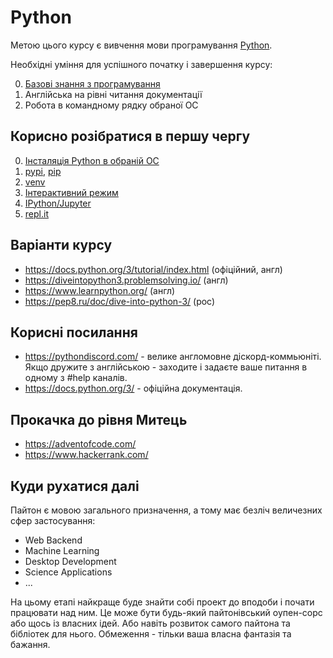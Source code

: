 # Python

Метою цього курсу є вивчення мови програмування [Python](https://www.python.org/).

Необхідні уміння для успішного початку і завершення курсу:

0. [Базові знання з програмування](https://programming.kr.ua)
0. Англійська на рівні читання документації
0. Робота в командному рядку обраної ОС

## Корисно розібратися в першу чергу

0. [Інсталяція Python в обраній ОС](https://wiki.python.org/moin/BeginnersGuide/Download)
0. [pypi](https://pypi.org/), [pip](https://pip.pypa.io/en/stable/)
0. [venv](https://docs.python.org/3/library/venv.html)
0. [Інтерактивний режим](https://docs.python.org/3/tutorial/interpreter.html#interactive-mode)
0. [IPython/Jupyter](https://jupyter.org/try)
0. [repl.it](https://repl.it/)

## Варіанти курсу
- https://docs.python.org/3/tutorial/index.html (офіційний, англ)
- https://diveintopython3.problemsolving.io/ (англ)
- https://www.learnpython.org/ (англ)
- https://pep8.ru/doc/dive-into-python-3/ (рос)

## Корисні посилання
- https://pythondiscord.com/ - велике англомовне діскорд-коммьюніті. Якщо дружите з англійською - заходите і задаєте ваше питання в одному з #help каналів.
- https://docs.python.org/3/ - офіційна документація.

## Прокачка до рівня Митець
- https://adventofcode.com/
- https://www.hackerrank.com/

## Куди рухатися далі

Пайтон є мовою загального призначення, а тому має безліч величезних сфер застосування:

- Web Backend
- Machine Learning
- Desktop Development
- Science Applications
- ...

На цьому етапі найкраще буде знайти собі проект до вподоби і почати працювати над ним. Це може бути будь-який пайтонівський оупен-сорс або щось із власних ідей. Або навіть розвиток самого пайтона та бібліотек для нього. Обмеження - тільки ваша власна фантазія та бажання.
